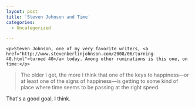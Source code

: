 ```yaml
---
layout: post
title: 'Steven Johnson and Time'
categories:
  - Uncategorized

---
```



    <p>Steven Johnson, one of my very favorite writers, <a href="http://www.stevenberlinjohnson.com/2008/06/turning-40.html">turned 40</a> today. Among other ruminations is this one, on time:</p>
<blockquote class="posterous_medium_quote">
  <p>The older I get, the more I think that one of the keys to happiness—or at least one of the signs of happiness—is getting to some kind of place where time seems to be passing at the right speed.</p>
</blockquote>
<p>That's a good goal, I think.</p>
  
